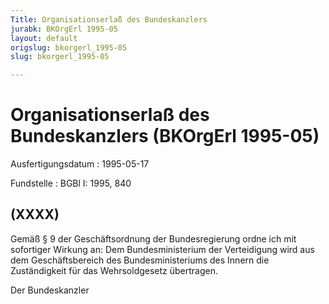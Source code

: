 ```yaml
---
Title: Organisationserlaß des Bundeskanzlers
jurabk: BKOrgErl 1995-05
layout: default
origslug: bkorgerl_1995-05
slug: bkorgerl_1995-05

---
```


# Organisationserlaß des Bundeskanzlers (BKOrgErl 1995-05)

Ausfertigungsdatum
:   1995-05-17

Fundstelle
:   BGBl I: 1995, 840



## (XXXX)

Gemäß § 9 der Geschäftsordnung der Bundesregierung ordne ich mit
sofortiger Wirkung an:
Dem Bundesministerium der Verteidigung wird aus dem Geschäftsbereich
des Bundesministeriums des Innern die Zuständigkeit für das
Wehrsoldgesetz übertragen.

Der Bundeskanzler

